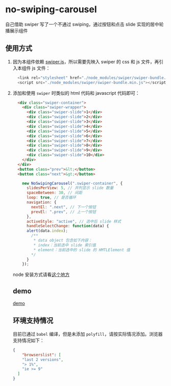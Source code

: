 # no-swiping-carousel
自己借助 swiper 写了一个不通过 swiping，通过按钮和点击 slide 实现的居中轮播展示组件

## 使用方式

1. 因为本组件依赖 [swiper.js](https://swiperjs.com/get-started/)，所以需要先映入 swiper 的 css 和 js 文件，再引入本组件 js 文件：

   ```javascript
     <link rel="stylesheet" href="./node_modules/swiper/swiper-bundle.min.css">
     <script src="./node_modules/swiper/swiper-bundle.min.js"></script>
   ```

2. 添加和使用 `swiper` 时类似的 html 代码和 javascript 代码即可：

   ```html
     <div class="swiper-container">
       <div class="swiper-wrapper">
         <div class="swiper-slide">1</div>
         <div class="swiper-slide">2</div>
         <div class="swiper-slide">3</div>
         <div class="swiper-slide">4</div>
         <div class="swiper-slide">5</div>
         <div class="swiper-slide">6</div>
         <div class="swiper-slide">7</div>
         <div class="swiper-slide">8</div>
         <div class="swiper-slide">9</div>
         <div class="swiper-slide">10</div>
       </div>
     </div>
     <button class="prev">&lt;</button>
     <button class="next">&gt;</button>
   ```

   ```javascript
       new NoSwipingCarousel(".swiper-container", {
         slidesPerView: 5, // 并列显示 slide 数量
         spaceBetween: 30, // 间距
         loop: true, // 是否循环
         navigation: {
           nextEl: ".next", // 下一个按钮
           prevEl: ".prev", // 上一个按钮
         },
         activeStyle: "active", // 选中后 slide 样式
         handleSelectChange: function(data) {
         alert(data.index);
           /**
            * data object 包含如下内容：
            * index：当前选中 slide 索引值
            * element：当前选中的 slide 的 HMTLElement 值
           */
         }
       });
   ```
   
   node 安装方式请看[这个地方](https://github.com/trcat/no-swiping-carousel/packages/485818)

   ## demo

   [demo](https://trcat.github.io/no-swiping-carousel/)

   ## 环境支持情况

   目前已通过 `babel` 编译，但是未添加 `polyfill`，请按实际情况添加。浏览器支持情况如下：

   ```json
   {
       "browserslist": [
       "last 2 versions",
       "> 1%",
       "ie >= 9"
     ]
   }
   ```

